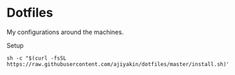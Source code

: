 Dotfiles
===============================================================================

My configurations around the machines.

Setup

```
sh -c "$(curl -fsSL https://raw.githubusercontent.com/ajiyakin/dotfiles/master/install.sh)"
```
